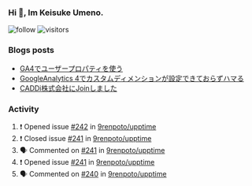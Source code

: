 ### Hi 👋, Im Keisuke Umeno.

<!--
**9renpoto/9renpoto** is a ✨ _special_ ✨ repository because its `README.md` (this file) appears on your GitHub profile.

Here are some ideas to get you started:

- 🔭 I’m currently working on ...
- 🌱 I’m currently learning ...
- 👯 I’m looking to collaborate on ...
- 🤔 I’m looking for help with ...
- 💬 Ask me about ...
- 📫 How to reach me: ...
- 😄 Pronouns: ...
- ⚡ Fun fact: ...
-->

![follow](https://img.shields.io/github/followers/9renpoto?label=Follow&style=social)
![visitors](https://komarev.com/ghpvc/?username=9renpoto&label=Profile%20views&color=0e75b6&style=flat)

### Blogs posts

<!-- BLOG-POST-LIST:START -->
- [GA4でユーザープロパティを使う](https://9renpoto.dev/2021/02/21/google-analytics-4-user-properties/)
- [GoogleAnalytics 4でカスタムディメンションが設定できておらずハマる](https://9renpoto.dev/2021/02/13/google-analytics-4/)
- [CADDi株式会社にJoinしました](https://9renpoto.dev/2020/12/05/join/)
<!-- BLOG-POST-LIST:END -->

### Activity

<!--START_SECTION:activity-->
1. ❗️ Opened issue [#242](https://github.com/9renpoto/upptime/issues/242) in [9renpoto/upptime](https://github.com/9renpoto/upptime)
2. ❗️ Closed issue [#241](https://github.com/9renpoto/upptime/issues/241) in [9renpoto/upptime](https://github.com/9renpoto/upptime)
3. 🗣 Commented on [#241](https://github.com/9renpoto/upptime/issues/241) in [9renpoto/upptime](https://github.com/9renpoto/upptime)
4. ❗️ Opened issue [#241](https://github.com/9renpoto/upptime/issues/241) in [9renpoto/upptime](https://github.com/9renpoto/upptime)
5. 🗣 Commented on [#240](https://github.com/9renpoto/upptime/issues/240) in [9renpoto/upptime](https://github.com/9renpoto/upptime)
<!--END_SECTION:activity-->

<!--START_SECTION:waka-->
<!--END_SECTION:waka-->
